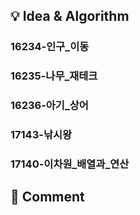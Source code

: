 ## 💡 Idea & Algorithm <!-- 핵심 아이디어 및 알고리즘 -->
### 16234-인구_이동  
### 16235-나무_재테크  
### 16236-아기_상어  
### 17143-낚시왕  
### 17140-이차원_배열과_연산  
## 💬 Comment <!-- 후기 -->
